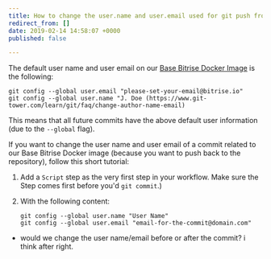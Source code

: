 ```yaml
---
title: How to change the user.name and user.email used for git push from Bitrise
redirect_from: []
date: 2019-02-14 14:58:07 +0000
published: false

---
```


The default user name and user email on our [Base Bitrise Docker Image](https://github.com/bitrise-docker/bitrise-base) is the following:

    git config --global user.email "please-set-your-email@bitrise.io"
    git config --global user.name "J. Doe (https://www.git-tower.com/learn/git/faq/change-author-name-email)

This means that all future commits have the above default user information (due to the `--global` flag).

If you want to change the user name and user email of a commit related to our Base Bitrise Docker image (because you want to push back to the repository), follow this short tutorial:

1. Add a `Script` step as the very first step in your workflow. Make sure the Step comes first before you'd `git commit`.)
2. With the following content:

       git config --global user.name "User Name"
       git config --global user.email "email-for-the-commit@domain.com"

* would we change the user name/email before or after the commit? i think after right.
